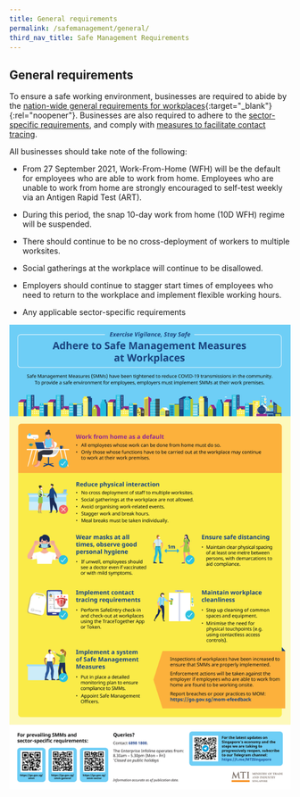```yaml
---
title: General requirements
permalink: /safemanagement/general/
third_nav_title: Safe Management Requirements
---
```


## General requirements

To ensure a safe working environment, businesses are required to abide by the [nation-wide general requirements for workplaces](https://www.mom.gov.sg/covid-19/requirements-for-safe-management-measures){:target="\_blank"}{:rel="noopener"}. Businesses are also required to adhere to the [sector-specific requirements](/safemanagement/sector/), and comply with [measures to facilitate contact tracing](/safemanagement/safeentry/).

All businesses should take note of the following:

- From 27 September 2021, Work-From-Home (WFH) will be the default for employees who are able to work from home. Employees who are unable to work from home are strongly encouraged to self-test weekly via an Antigen Rapid Test (ART).

- During this period, the snap 10-day work from home (10D WFH) regime will be suspended.

- There should continue to be no cross-deployment of workers to multiple worksites.

- Social gatherings at the workplace will continue to be disallowed.

- Employers should continue to stagger start times of employees who need to return to the workplace and implement flexible working hours.

- Any applicable sector-specific requirements

![SMR](/images/covid/Adhere_to_Safe_Management_Measures_at_Workplaces_Infographic_v3.jpg 'SMR')
